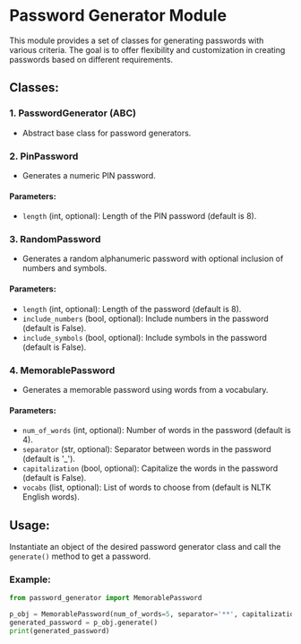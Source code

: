 # Password Generator Module

This module provides a set of classes for generating passwords with various criteria. The goal is to offer flexibility and customization in creating passwords based on different requirements.

## Classes:

### 1. PasswordGenerator (ABC)
- Abstract base class for password generators.

### 2. PinPassword
- Generates a numeric PIN password.

#### Parameters:
- `length` (int, optional): Length of the PIN password (default is 8).

### 3. RandomPassword
- Generates a random alphanumeric password with optional inclusion of numbers and symbols.

#### Parameters:
- `length` (int, optional): Length of the password (default is 8).
- `include_numbers` (bool, optional): Include numbers in the password (default is False).
- `include_symbols` (bool, optional): Include symbols in the password (default is False).

### 4. MemorablePassword
- Generates a memorable password using words from a vocabulary.

#### Parameters:
- `num_of_words` (int, optional): Number of words in the password (default is 4).
- `separator` (str, optional): Separator between words in the password (default is '_').
- `capitalization` (bool, optional): Capitalize the words in the password (default is False).
- `vocabs` (list, optional): List of words to choose from (default is NLTK English words).

## Usage:
Instantiate an object of the desired password generator class and call the `generate()` method to get a password.

### Example:
```python
from password_generator import MemorablePassword

p_obj = MemorablePassword(num_of_words=5, separator='**', capitalization=True)
generated_password = p_obj.generate()
print(generated_password)
